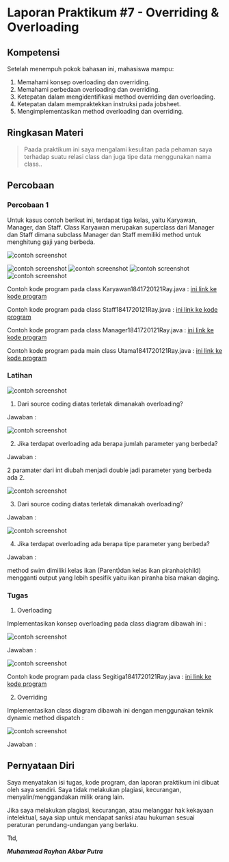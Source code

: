 # Laporan Praktikum #7 - Overriding & Overloading

## Kompetensi


Setelah menempuh pokok bahasan ini, mahasiswa mampu: 
1. Memahami konsep overloading dan overriding. 	
2. Memahami perbedaan overloading dan overriding. 	
3. Ketepatan dalam mengidentifikasi method overriding dan overloading.
4. Ketepatan dalam mempraktekkan instruksi pada jobsheet. 
5. 	Mengimplementasikan method overloading dan overriding. 
  
## Ringkasan Materi

>Paada praktikum ini saya mengalami kesulitan pada pehaman saya terhadap suatu relasi class dan juga tipe data menggunakan nama class..


## Percobaan

### Percobaan 1

Untuk kasus contoh berikut ini, terdapat tiga kelas, yaitu Karyawan, Manager, dan Staff. Class Karyawan merupakan superclass dari Manager dan Staff dimana subclass Manager dan Staff memiliki method untuk menghitung gaji yang berbeda. 

![contoh screenshot](img/Screenshot_1.png)

![contoh screenshot](img/Screenshot_2.png)
![contoh screenshot](img/Screenshot_3.png)
![contoh screenshot](img/Screenshot_4.png)
![contoh screenshot](img/Screenshot_5.png)

Contoh kode program pada class Karyawan1841720121Ray.java : [ini link ke kode program](../../src/7_Overriding_dan_Overloading/Percobaan1/Karyawan1841720121Ray.java)

Contoh kode program pada class Staff1841720121Ray.java : [ini link ke kode program](../../src/7_Overriding_dan_Overloading/Percobaan1/Staff1841720121Ray.java)

Contoh kode program pada class Manager1841720121Ray.java : [ini link ke kode program](../../src/7_Overriding_dan_Overloading/Percobaan1/Manager1841720121Ray.java)

Contoh kode program pada main class Utama1841720121Ray.java : [ini link ke kode program](../../src/7_Overriding_dan_Overloading/Percobaan1/Utama1841720121Ray.java)

### Latihan

![contoh screenshot](img/Screenshot_6.png)

1. Dari source coding diatas terletak dimanakah overloading? 

Jawaban :

![contoh screenshot](img/Screenshot_7.png)

2. Jika terdapat overloading ada berapa jumlah parameter yang berbeda? 

Jawaban :

2 paramater dari int diubah menjadi double jadi parameter yang berbeda ada 2.


![contoh screenshot](img/Screenshot_8.png)

3. Dari source coding diatas terletak dimanakah overloading? 

Jawaban :

![contoh screenshot](img/Screenshot_9.png)

4. Jika terdapat overloading ada berapa tipe parameter yang berbeda? 

Jawaban :

method swim dimiliki kelas ikan (Parent)dan kelas ikan piranha(child) mengganti output yang lebih spesifik yaitu ikan piranha bisa makan daging.

### Tugas

1. Overloading 

Implementasikan konsep overloading pada class diagram dibawah ini : 

![contoh screenshot](img/Screenshot_10.png)

Jawaban :

![contoh screenshot](img/Screenshot_12.png)

Contoh kode program pada class Segitiga1841720121Ray.java : [ini link ke kode program](../../src/7_Overriding_dan_Overloading/Tugas1/Segitiga1841720121Ray.java)

2.  Overriding 

Implementasikan class diagram dibawah ini dengan menggunakan teknik dynamic method dispatch : 

![contoh screenshot](img/Screenshot_11.png)

Jawaban :

## Pernyataan Diri

Saya menyatakan isi tugas, kode program, dan laporan praktikum ini dibuat oleh saya sendiri. Saya tidak melakukan plagiasi, kecurangan, menyalin/menggandakan milik orang lain.

Jika saya melakukan plagiasi, kecurangan, atau melanggar hak kekayaan intelektual, saya siap untuk mendapat sanksi atau hukuman sesuai peraturan perundang-undangan yang berlaku.

Ttd,

***Muhammad Rayhan Akbar Putra***